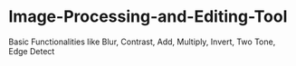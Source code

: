 # Image-Processing-and-Editing-Tool
Basic Functionalities like Blur, Contrast, Add, Multiply, Invert, Two Tone, Edge Detect
